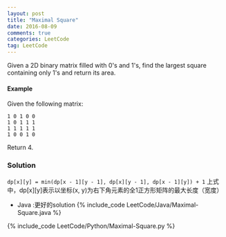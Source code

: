 ```yaml
---
layout: post
title: "Maximal Square"
date: 2016-08-09
comments: true
categories: LeetCode
tag: LeetCode
---
```



Given a 2D binary matrix filled with 0's and 1's, find the largest square containing only 1's and return its area.

#### Example
Given the following matrix:
```
1 0 1 0 0
1 0 1 1 1
1 1 1 1 1
1 0 0 1 0
```
Return 4.

<!--more-->
### Solution
`dp[x][y] = min(dp[x - 1][y - 1], dp[x][y - 1], dp[x - 1][y]) + 1`
上式中，dp[x][y]表示以坐标(x, y)为右下角元素的全1正方形矩阵的最大长度（宽度）

* Java :更好的solution
{% include_code LeetCode/Java/Maximal-Square.java %}

{% include_code LeetCode/Python/Maximal-Square.py %}
